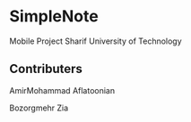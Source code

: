 # SimpleNote
Mobile Project
Sharif University of Technology

## Contributers
AmirMohammad Aflatoonian

Bozorgmehr Zia
